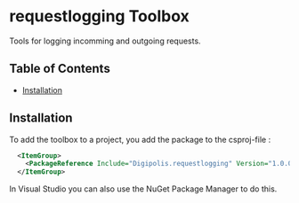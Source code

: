 # requestlogging Toolbox

Tools for logging incomming and outgoing requests.

## Table of Contents

<!-- START doctoc generated TOC please keep comment here to allow auto update -->
<!-- DON'T EDIT THIS SECTION, INSTEAD RE-RUN doctoc TO UPDATE -->

- [Installation](#installation)

<!-- END doctoc generated TOC please keep comment here to allow auto update -->

## Installation

To add the toolbox to a project, you add the package to the csproj-file :

```xml
  <ItemGroup>
    <PackageReference Include="Digipolis.requestlogging" Version="1.0.0" />
  </ItemGroup>
``` 

In Visual Studio you can also use the NuGet Package Manager to do this.

